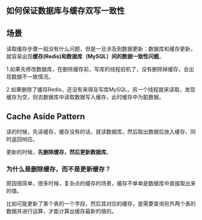 ## 如何保证数据库与缓存双写一致性



## 场景

读取缓存步骤一般没有什么问题，但是一旦涉及到数据更新：数据库和缓存更新，就容易出现**缓存(Redis)和数据库（MySQL）间的数据一致性问题**。





1.如果先修改数据库，在删除缓存前，写库的线程宕机了，没有删除掉缓存，会出现数据不一致情况。





2.如果删除了缓存Redis，还没有来得及写库MySQL，另一个线程就来读取，发现缓存为空，则去数据库中读取数据写入缓存，此时缓存中为脏数据。





## Cache Aside Pattern



读的时候，先读缓存，缓存没有的话，就读数据库，然后取出数据后放入缓存，同时返回响应。

更新的时候，**先删除缓存，然后更新数据库**。





### 为什么是删除缓存，而不是更新缓存？

原因很简单，很多时候，复杂点的缓存的场景，缓存不单单是数据库中直接取出来的值。

比如可能更新了某个表的一个字段，然后其对应的缓存，是需要查询另外两个表的数据并进行运算，才能计算出缓存最新的值的。
